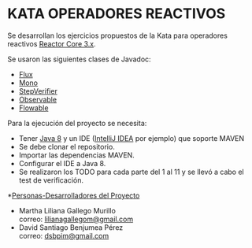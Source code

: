 # KATA OPERADORES REACTIVOS

Se desarrollan los ejercicios propuestos de la Kata para operadores reactivos [Reactor Core 3.x](https://github.com/reactor/reactor-core/).

Se usaron las siguientes clases de Javadoc:

 - [Flux](https://projectreactor.io/docs/core/release/api/reactor/core/publisher/Flux.html)
 - [Mono](https://projectreactor.io/docs/core/release/api/reactor/core/publisher/Mono.html)
 - [StepVerifier](https://projectreactor.io/docs/test/release/api/reactor/test/StepVerifier.html)
 - [Observable](https://docs.oracle.com/javase/7/docs/api/java/util/Observable.html)
 - [Flowable](http://reactivex.io/RxJava/3.x/javadoc/io/reactivex/rxjava3/core/Flowable.html)
 
Para la ejecución del proyecto se necesita:

 - Tener [Java 8](https://www.oracle.com/technetwork/java/javase/downloads/jdk8-downloads-2133151.html) y un IDE ([IntelliJ IDEA](https://www.jetbrains.com/idea/) por ejemplo) que soporte MAVEN
 - Se debe clonar el repositorio.
 - Importar las dependencias MAVEN.
 - Configurar el IDE a Java 8.
 - Se realizaron los TODO para cada parte del 1 al 11 y se llevó a cabo el test de verificación.

*[Personas-Desarrolladores del Proyecto](#personas-desarrolladores)
- Martha Liliana Gallego Murillo      
correo: lilianagallegom@gmail.com
- David Santiago Benjumea Pérez  
correo: dsbpim@gmail.com



